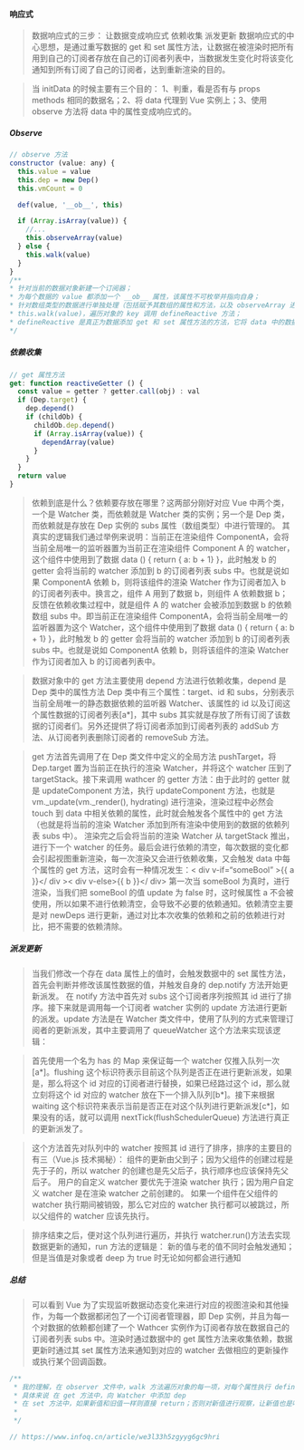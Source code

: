 #### 响应式
> 数据响应式的三步： 让数据变成响应式 依赖收集 派发更新
> 数据响应式的中心思想，是通过重写数据的 get 和 set 属性方法，让数据在被渲染时把所有用到自己的订阅者存放在自己的订阅者列表中，当数据发生变化时将该变化通知到所有订阅了自己的订阅者，达到重新渲染的目的。
 
> 当 initData 的时候主要有三个目的： 1、判重，看是否有与 props methods 相同的数据名；2、将 data 代理到 Vue 实例上；3、使用 observe 方法将 data 中的属性变成响应式的。

##### Observe
```javascript
// observe 方法
constructor (value: any) {
  this.value = value
  this.dep = new Dep()
  this.vmCount = 0

  def(value, '__ob__', this)

  if (Array.isArray(value)) {
    //...
    this.observeArray(value)
  } else {
    this.walk(value)
  }
}
/**
* 针对当前的数据对象新建一个订阅器；
* 为每个数据的 value 都添加一个 __ob__ 属性，该属性不可枚举并指向自身；
* 针对数组类型的数据进行单独处理（包括赋予其数组的属性和方法，以及 observeArray 进行的数组类型数据的响应式）；
* this.walk(value)，遍历对象的 key 调用 defineReactive 方法；
* defineReactive 是真正为数据添加 get 和 set 属性方法的方法，它将 data 中的数据定义一个响应式对象，并给该对象设置 get 和 set 属性方法，其中 get 方法是对依赖进行收集， set 方法是当数据改变时通知 Watcher 派发更新。
*/

```

##### 依赖收集
```javascript
// get 属性方法
get: function reactiveGetter () {
  const value = getter ? getter.call(obj) : val
  if (Dep.target) {
    dep.depend()
    if (childOb) {
      childOb.dep.depend()
      if (Array.isArray(value)) {
        dependArray(value)
      }
    }
  }
  return value
}
```

> 依赖到底是什么？依赖要存放在哪里？这两部分刚好对应 Vue 中两个类，一个是 Watcher 类，而依赖就是 Watcher 类的实例；另一个是 Dep 类，而依赖就是存放在 Dep 实例的 subs 属性（数组类型）中进行管理的。
> 其真实的逻辑我们通过举例来说明：当前正在渲染组件 ComponentA，会将当前全局唯一的监听器置为当前正在渲染组件 Component A 的 watcher，这个组件中使用到了数据 data () { return { a: b + 1} }，此时触发 b 的 getter 会将当前的 watcher 添加到 b 的订阅者列表 subs 中。也就是说如果 ComponentA 依赖 b，则将该组件的渲染 Watcher 作为订阅者加入 b 的订阅者列表中。换言之，组件 A 用到了数据 b，则组件 A 依赖数据 b；反馈在依赖收集过程中，就是组件 A 的 watcher 会被添加到数据 b 的依赖数组 subs 中。即当前正在渲染组件 ComponentA，会将当前全局唯一的监听器置为这个 Watcher，这个组件中使用到了数据 data () { return { a: b + 1} }，此时触发 b 的 getter 会将当前的 watcher 添加到 b 的订阅者列表 subs 中。也就是说如 ComponentA 依赖 b，则将该组件的渲染 Watcher 作为订阅者加入 b 的订阅者列表中。

> 数据对象中的 get 方法主要使用 depend 方法进行依赖收集，depend 是 Dep 类中的属性方法
> Dep 类中有三个属性：target、id 和 subs，分别表示当前全局唯一的静态数据依赖的监听器 Watcher、该属性的 id 以及订阅这个属性数据的订阅者列表[a*]，其中 subs 其实就是存放了所有订阅了该数据的订阅者们。另外还提供了将订阅者添加到订阅者列表的 addSub 方法、从订阅者列表删除订阅者的 removeSub 方法。

> get 方法首先调用了在 Dep 类文件中定义的全局方法 pushTarget，将 Dep.target 置为当前正在执行的渲染 Watcher，并将这个 watcher 压到了 targetStack。接下来调用 wathcer 的 getter 方法：由于此时的 getter 就是 updateComponent 方法，执行 updateComponent 方法，也就是 vm._update(vm._render(), hydrating) 进行渲染，渲染过程中必然会 touch 到 data 中相关依赖的属性，此时就会触发各个属性中的 get 方法（也就是将当前的渲染 Watcher 添加到所有渲染中使用到的数据的依赖列表 subs 中）。
> 渲染完之后会将当前的渲染 Watcher 从 targetStack 推出，进行下一个 watcher 的任务。最后会进行依赖的清空，每次数据的变化都会引起视图重新渲染，每一次渲染又会进行依赖收集，又会触发 data 中每个属性的 get 方法，这时会有一种情况发生：< div v-if=“someBool” >{{ a }}</ div >< div v-else>{{ b }}</ div> 第一次当 someBool 为真时，进行渲染，当我们把 someBool 的值 update 为 false 时，这时候属性 a 不会被使用，所以如果不进行依赖清空，会导致不必要的依赖通知。依赖清空主要是对 newDeps 进行更新，通过对比本次收集的依赖和之前的依赖进行对比，把不需要的依赖清除。


##### 派发更新
> 当我们修改一个存在 data 属性上的值时，会触发数据中的 set 属性方法，首先会判断并修改该属性数据的值，并触发自身的 dep.notify 方法开始更新派发。
> 在 notify 方法中首先对 subs 这个订阅者序列按照其 id 进行了排序。接下来就是调用每一个订阅者 watcher 实例的 update 方法进行更新的派发。update 方法是在 Watcher 类文件中，使用了队列的方式来管理订阅者的更新派发，其中主要调用了 queueWatcher 这个方法来实现该逻辑：

> 首先使用一个名为 has 的 Map 来保证每一个 watcher 仅推入队列一次[a*]。flushing 这个标识符表示目前这个队列是否正在进行更新派发，如果是，那么将这个 id 对应的订阅者进行替换，如果已经路过这个 id，那么就立刻将这个 id 对应的 watcher 放在下一个排入队列[b*]。接下来根据 waiting 这个标识符来表示当前是否正在对这个队列进行更新派发[c*]，如果没有的话，就可以调用 nextTick(flushSchedulerQueue) 方法进行真正的更新派发了。

> 这个方法首先对队列中的 watcher 按照其 id 进行了排序，排序的主要目的有三（Vue.js 技术揭秘）：
组件的更新由父到子；因为父组件的创建过程是先于子的，所以 watcher 的创建也是先父后子，执行顺序也应该保持先父后子。
用户的自定义 watcher 要优先于渲染 watcher 执行；因为用户自定义 watcher 是在渲染 watcher 之前创建的。
如果一个组件在父组件的 watcher 执行期间被销毁，那么它对应的 watcher 执行都可以被跳过，所以父组件的 watcher 应该先执行。

> 排序结束之后，便对这个队列进行遍历，并执行 watcher.run()方法去实现数据更新的通知，run 方法的逻辑是：
> 新的值与老的值不同时会触发通知；
> 但是当值是对象或者 deep 为 true 时无论如何都会进行通知






##### 总结
> 可以看到 Vue 为了实现监听数据动态变化来进行对应的视图渲染和其他操作，为每一个数据都闭包了一个订阅者管理器，即 Dep 实例，并且为每一个对数据的依赖都创建了一个 Wathcer 实例作为订阅者存放在数据自己的订阅者列表 subs 中。渲染时通过数据中的 get 属性方法来收集依赖，数据更新时通过其 set 属性方法来通知到对应的 watcher 去做相应的更新操作或执行某个回调函数。

```javascript
/**
 * 我的理解，在 observer 文件中，walk 方法遍历对象的每一项，对每个属性执行 defineReactive,利用 set 和 get 进行依赖收集和更新派发.
 * 具体来说 在 get 方法中，向 Watcher 中添加 dep
 * 在 set 方法中，如果新值和旧值一样则直接 return；否则对新值进行观察，让新值也是响应式的，然后是调用 notify 方法更新派发，具体就 遍历 dep 中存储的 watcher，执行 watcher.update()，根据 watcher 配置项决定咋* 走：懒执行时走（比如 computed）， 将 dirty 置为 true；一般来说，会调用 queueWatcher 方法，将 watcher 放入 watcher 队列，并且保持有序，最后执行 watcher.run 方法，更新旧值为新值， 渲染 watcher。
 *
 */
```


```javascript
// https://www.infoq.cn/article/we3l33h5zgyyg6gc9hri
```